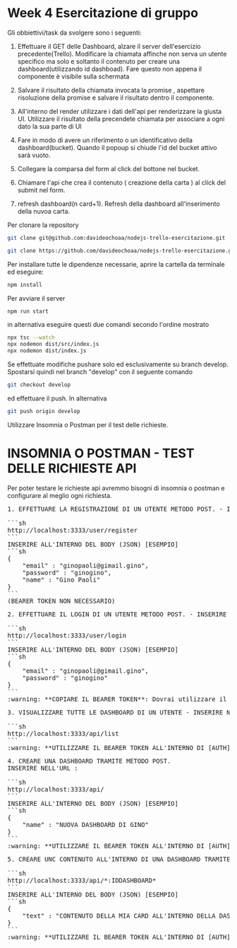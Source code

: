 # Week 4 Esercitazione di gruppo

Gli obbiettivi/task da svolgere sono i seguenti:

1.  Effettuare il GET delle Dashboard, alzare il server dell'esercizio precedente(Trello). Modificare la chiamata affinche non serva un utente specifico ma solo e soltanto il contenuto per creare una dashboard(utilizzando id dashboad). Fare questo non appena il componente è visibile sulla schermata

2. Salvare il risultato della chiamata invocata la promise , aspettare risoluzione della promise e salvare il risultato dentro il componente.

3. All'interno del render utilizzare i dati dell'api per renderizzare la giusta UI. 
Utilizzare il risultato della precendete chiamata per associare a ogni dato la sua parte di UI

4. Fare in modo di avere un riferimento o un identificativo della dashboard(bucket). Quando il popoup si chiude l'id del bucket attivo sarà vuoto.

5. Collegare la comparsa del form al click del bottone nel bucket. 

6.  Chiamare l'api che crea il contenuto ( creazione della carta ) al click del submit nel form.

7. refresh dashboard(n card+1). Refresh della dashboard all'inserimento della nuvoa carta. 

Per clonare la repository 

```sh
git clone git@github.com:davideochoaa/nodejs-trello-esercitazione.git
```

```sh
git clone https://github.com/davideochoaa/nodejs-trello-esercitazione.git
```

Per installare tutte le dipendenze necessarie, aprire la cartella da terminale ed eseguire:

```sh
npm install
```

Per avviare il server 

```sh
npm run start
```

in alternativa eseguire questi due comandi secondo l'ordine mostrato

```sh
npx tsc --watch
npx nodemon dist/src/index.js
npx nodemon dist/index.js
```

Se effettuate modifiche pushare solo ed esclusivamente su branch develop. Spostarsi quindi nel branch "develop" con il seguente comando

```sh
git checkout develop
```

ed effettuare il push. In alternativa

```sh
git push origin develop
```

Utilizzare Insomnia o Postman per il test delle richieste.

# INSOMNIA O POSTMAN - TEST DELLE RICHIESTE API

Per poter testare le richieste api avremmo bisogni di insomnia o postman e configurare al meglio ogni richiesta.

<PRE>
1. EFFETTUARE LA REGISTRAZIONE DI UN UTENTE METODO POST. - INSERIRE NELL'URL :

```sh
http://localhost:3333/user/register
```
INSERIRE ALL'INTERNO DEL BODY (JSON) [ESEMPIO]
```sh
{
	"email" : "ginopaoli@gimail.gino",
	"password" : "ginogino",
	"name" : "Gino Paoli"
}
```
(BEARER TOKEN NON NECESSARIO)
</PRE>
<PRE>
2. EFFETTUARE IL LOGIN DI UN UTENTE METODO POST. - INSERIRE NELL'URL :

```sh
http://localhost:3333/user/login
```
INSERIRE ALL'INTERNO DEL BODY (JSON) [ESEMPIO]
```sh
{
	"email" : "ginopaoli@gimail.gino",
	"password" : "ginogino"
}
```
:warning: **COPIARE IL BEARER TOKEN**: Dovrai utilizzare il Bearer Token all'interno di [Auth - Selezionando BEARER come metodo di autenticazione]
</PRE>
<PRE>
3. VISUALIZZARE TUTTE LE DASHBOARD DI UN UTENTE - INSERIRE NELL'URL :

```sh
http://localhost:3333/api/list
```
:warning: **UTILIZZARE IL BEARER TOKEN ALL'INTERNO DI [AUTH]**
</PRE>
<PRE>
4. CREARE UNA DASHBOARD TRAMITE METODO POST.
INSERIRE NELL'URL :

```sh
http://localhost:3333/api/
```
INSERIRE ALL'INTERNO DEL BODY (JSON) [ESEMPIO]
```sh
{
	"name" : "NUOVA DASHBOARD DI GINO"
}
```
:warning: **UTILIZZARE IL BEARER TOKEN ALL'INTERNO DI [AUTH]**
</PRE>
<PRE>
5. CREARE UNC CONTENUTO ALL'INTERNO DI UNA DASHBOARD TRAMITE METODO POST - INSERIRE NELL'URL E SOSTITUIRE :IDDASHBOARD CON L'ID DELLA DASHBOARD NELLA QUALE SI VUOLE CREARE IL CONTENUTO:

```sh
http://localhost:3333/api/*:IDDASHBOARD*
```
INSERIRE ALL'INTERNO DEL BODY (JSON) [ESEMPIO]
```sh
{
	"text" : "CONTENUTO DELLA MIA CARD ALL'INTERNO DELLA DASHBOARD DI GINO"
}
```
:warning: **UTILIZZARE IL BEARER TOKEN ALL'INTERNO DI [AUTH]**
</PRE>

